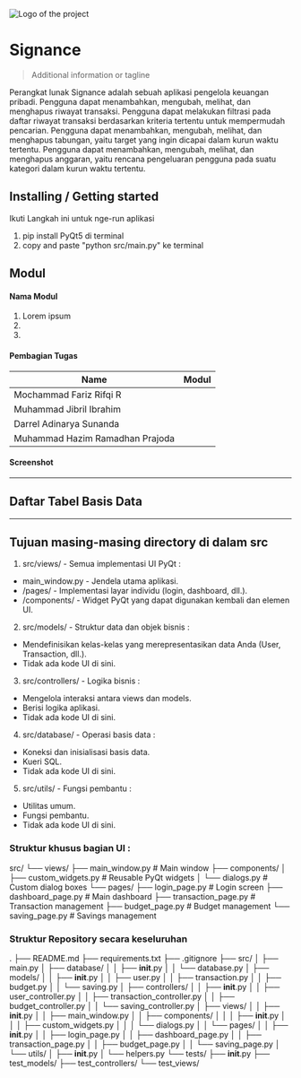 ![Logo of the project](https://raw.githubusercontent.com/jehna/readme-best-practices/master/sample-logo.png)

# Signance
> Additional information or tagline

Perangkat lunak Signance adalah sebuah aplikasi pengelola keuangan pribadi. Pengguna dapat menambahkan, mengubah, melihat, dan menghapus riwayat transaksi. Pengguna dapat melakukan filtrasi pada daftar riwayat transaksi berdasarkan kriteria tertentu untuk mempermudah pencarian. Pengguna dapat menambahkan, mengubah, melihat, dan menghapus tabungan, yaitu target  yang ingin dicapai dalam kurun waktu tertentu. Pengguna dapat menambahkan, mengubah, melihat, dan menghapus anggaran, yaitu rencana pengeluaran pengguna pada suatu kategori dalam kurun waktu tertentu.

## Installing / Getting started

Ikuti Langkah ini untuk nge-run aplikasi

1. pip install PyQt5 di terminal
2. copy and paste "python src/main.py" ke terminal


## Modul

#### Nama Modul
1. Lorem ipsum
2.
3.

#### Pembagian Tugas
| Name                               |   Modul    |
|------------------------------------|------------|
|       Mochammad Fariz Rifqi R      |  |
|       Muhammad Jibril Ibrahim      |  |
|       Darrel Adinarya Sunanda      |  |
|   Muhammad Hazim Ramadhan Prajoda  |  |

#### Screenshot

-----

## Daftar Tabel Basis Data

-----

## Tujuan masing-masing directory di dalam src

1. src/views/ - Semua implementasi UI PyQt :
- main_window.py - Jendela utama aplikasi.
- /pages/ - Implementasi layar individu (login, dashboard, dll.).
- /components/ - Widget PyQt yang dapat digunakan kembali dan elemen UI. 
    
2. src/models/ - Struktur data dan objek bisnis :
- Mendefinisikan kelas-kelas yang merepresentasikan data Anda (User, Transaction, dll.).
- Tidak ada kode UI di sini.

3. src/controllers/ - Logika bisnis :
- Mengelola interaksi antara views dan models.
- Berisi logika aplikasi.
- Tidak ada kode UI di sini.

4. src/database/ - Operasi basis data :
- Koneksi dan inisialisasi basis data.
- Kueri SQL.
- Tidak ada kode UI di sini.

5. src/utils/ - Fungsi pembantu :
- Utilitas umum.
- Fungsi pembantu.
- Tidak ada kode UI di sini.

### Struktur khusus bagian UI :

src/
└── views/
    ├── main_window.py          # Main window 
    ├── components/
    │   ├── custom_widgets.py   # Reusable PyQt widgets
    │   └── dialogs.py         # Custom dialog boxes
    └── pages/
        ├── login_page.py      # Login screen
        ├── dashboard_page.py  # Main dashboard
        ├── transaction_page.py # Transaction management
        ├── budget_page.py     # Budget management
        └── saving_page.py     # Savings management

### Struktur Repository secara keseluruhan
.
├── README.md
├── requirements.txt
├── .gitignore
├── src/
│   ├── main.py
│   ├── database/
│   │   ├── __init__.py
│   │   └── database.py
│   ├── models/
│   │   ├── __init__.py
│   │   ├── user.py
│   │   ├── transaction.py
│   │   ├── budget.py
│   │   └── saving.py
│   ├── controllers/
│   │   ├── __init__.py
│   │   ├── user_controller.py
│   │   ├── transaction_controller.py
│   │   ├── budget_controller.py
│   │   └── saving_controller.py
│   ├── views/
│   │   ├── __init__.py
│   │   ├── main_window.py
│   │   ├── components/
│   │   │   ├── __init__.py
│   │   │   ├── custom_widgets.py
│   │   │   └── dialogs.py
│   │   └── pages/
│   │       ├── __init__.py
│   │       ├── login_page.py
│   │       ├── dashboard_page.py
│   │       ├── transaction_page.py
│   │       ├── budget_page.py
│   │       └── saving_page.py
│   └── utils/
│       ├── __init__.py
│       └── helpers.py
└── tests/
    ├── __init__.py
    ├── test_models/
    ├── test_controllers/
    └── test_views/